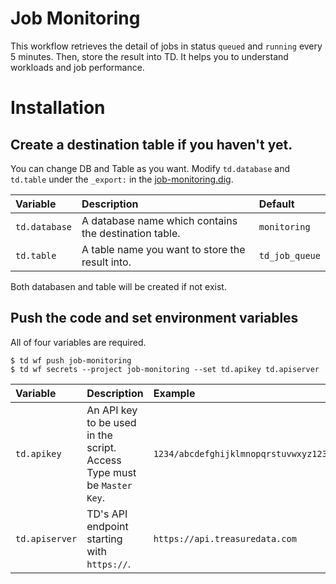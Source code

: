 # Job Monitoring
This workflow retrieves the detail of jobs in status `queued` and `running` every 5 minutes. Then, store the result into TD. It helps you to understand workloads and job performance.

# Installation

## Create a destination table if you haven't yet.
You can change DB and Table as you want. Modify `td.database` and `td.table` under the `_export:` in the [job-monitoring.dig](./job-monitoring.dig).

|Variable|Description|Default|
|:---|:---|:---|
|`td.database`|A database name which contains the destination table.|`monitoring`|
|`td.table`|A table name you want to store the result into.|`td_job_queue`|

Both databasen and table will be created if not exist.

## Push the code and set environment variables
All of four variables are required.
```
$ td wf push job-monitoring
$ td wf secrets --project job-monitoring --set td.apikey td.apiserver
```

|Variable|Description|Example|
|:---|:---|:---|
|`td.apikey`|An API key to be used in the script. Access Type must be `Master Key`.|`1234/abcdefghijklmnopqrstuvwxyz1234567890`|
|`td.apiserver`|TD's API endpoint starting with `https://`.|`https://api.treasuredata.com`|
